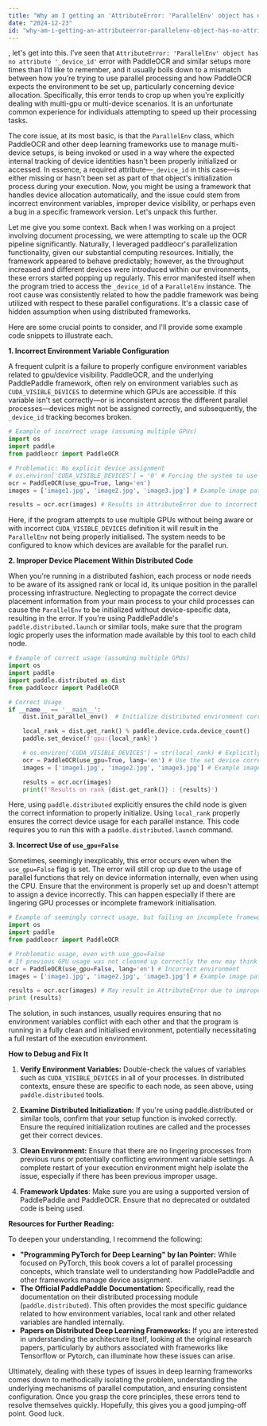 ```yaml
---
title: "Why am I getting an 'AttributeError: 'ParallelEnv' object has no attribute '_device_id'' with PaddleOCe?"
date: "2024-12-23"
id: "why-am-i-getting-an-attributeerror-parallelenv-object-has-no-attribute-deviceid-with-paddleoce"
---
```


, let's get into this. I’ve seen that `AttributeError: 'ParallelEnv' object has no attribute '_device_id'` error with PaddleOCR and similar setups more times than I’d like to remember, and it usually boils down to a mismatch between how you’re trying to use parallel processing and how PaddleOCR expects the environment to be set up, particularly concerning device allocation. Specifically, this error tends to crop up when you're explicitly dealing with multi-gpu or multi-device scenarios. It is an unfortunate common experience for individuals attempting to speed up their processing tasks.

The core issue, at its most basic, is that the `ParallelEnv` class, which PaddleOCR and other deep learning frameworks use to manage multi-device setups, is being invoked or used in a way where the expected internal tracking of device identities hasn't been properly initialized or accessed. In essence, a required attribute—`_device_id` in this case—is either missing or hasn't been set as part of that object's initialization process during your execution. Now, you might be using a framework that handles device allocation automatically, and the issue could stem from incorrect environment variables, improper device visibility, or perhaps even a bug in a specific framework version. Let's unpack this further.

Let me give you some context. Back when I was working on a project involving document processing, we were attempting to scale up the OCR pipeline significantly. Naturally, I leveraged paddleocr's parallelization functionality, given our substantial computing resources. Initially, the framework appeared to behave predictably; however, as the throughput increased and different devices were introduced within our environments, these errors started popping up regularly. This error manifested itself when the program tried to access the `_device_id` of a `ParallelEnv` instance. The root cause was consistently related to how the paddle framework was being utilized with respect to these parallel configurations. It's a classic case of hidden assumption when using distributed frameworks.

Here are some crucial points to consider, and I'll provide some example code snippets to illustrate each.

**1. Incorrect Environment Variable Configuration**

A frequent culprit is a failure to properly configure environment variables related to gpu/device visibility. PaddleOCR, and the underlying PaddlePaddle framework, often rely on environment variables such as `CUDA_VISIBLE_DEVICES` to determine which GPUs are accessible. If this variable isn't set correctly—or is inconsistent across the different parallel processes—devices might not be assigned correctly, and subsequently, the `_device_id` tracking becomes broken.

```python
# Example of incorrect usage (assuming multiple GPUs)
import os
import paddle
from paddleocr import PaddleOCR

# Problematic: No explicit device assignment
# os.environ['CUDA_VISIBLE_DEVICES'] = '0' # Forcing the system to use only GPU 0 - this prevents proper parallelization
ocr = PaddleOCR(use_gpu=True, lang='en')
images = ['image1.jpg', 'image2.jpg', 'image3.jpg'] # Example image paths

results = ocr.ocr(images) # Results in AttributeError due to incorrect environment

```
Here, if the program attempts to use multiple GPUs without being aware or with incorrect `CUDA_VISIBLE_DEVICES` definition it will result in the `ParallelEnv` not being properly initialised. The system needs to be configured to know which devices are available for the parallel run.

**2. Improper Device Placement Within Distributed Code**

When you're running in a distributed fashion, each process or node needs to be aware of its assigned rank or local id, its unique position in the parallel processing infrastructure. Neglecting to propagate the correct device placement information from your main process to your child processes can cause the `ParallelEnv` to be initialized without device-specific data, resulting in the error. If you're using PaddlePaddle's `paddle.distributed.launch` or similar tools, make sure that the program logic properly uses the information made available by this tool to each child node.

```python
# Example of correct usage (assuming multiple GPUs)
import os
import paddle
import paddle.distributed as dist
from paddleocr import PaddleOCR

# Correct Usage
if __name__ == '__main__':
    dist.init_parallel_env()  # Initialize distributed environment correctly

    local_rank = dist.get_rank() % paddle.device.cuda.device_count()
    paddle.set_device(f'gpu:{local_rank}')

    # os.environ['CUDA_VISIBLE_DEVICES'] = str(local_rank) # Explicitly set the local_rank as seen by CUDA
    ocr = PaddleOCR(use_gpu=True, lang='en') # Use the set device correctly
    images = ['image1.jpg', 'image2.jpg', 'image3.jpg'] # Example image paths

    results = ocr.ocr(images)
    print(f'Results on rank {dist.get_rank()} : {results}')

```
Here, using `paddle.distributed` explicitly ensures the child node is given the correct information to properly initialize. Using `local_rank` properly ensures the correct device usage for each parallel instance. This code requires you to run this with a `paddle.distributed.launch` command.

**3. Incorrect Use of `use_gpu=False`**

Sometimes, seemingly inexplicably, this error occurs even when the `use_gpu=False` flag is set. The error will still crop up due to the usage of parallel functions that rely on device information internally, even when using the CPU. Ensure that the environment is properly set up and doesn't attempt to assign a device incorrectly. This can happen especially if there are lingering GPU processes or incomplete framework initialisation.

```python
# Example of seemingly correct usage, but failing on incomplete framework initialisation
import os
import paddle
from paddleocr import PaddleOCR

# Problematic usage, even with use_gpu=False
# If previous GPU usage was not cleaned up correctly the env may think a GPU is available and cause failure
ocr = PaddleOCR(use_gpu=False, lang='en') # Incorrect environment
images = ['image1.jpg', 'image2.jpg', 'image3.jpg'] # Example image paths

results = ocr.ocr(images) # May result in AttributeError due to improper environment
print (results)
```

The solution, in such instances, usually requires ensuring that no environment variables conflict with each other and that the program is running in a fully clean and initialised environment, potentially necessitating a full restart of the execution environment.

**How to Debug and Fix It**

1.  **Verify Environment Variables:** Double-check the values of variables such as `CUDA_VISIBLE_DEVICES` in all of your processes. In distributed contexts, ensure these are specific to each node, as seen above, using `paddle.distributed` tools.

2.  **Examine Distributed Initialization:** If you're using paddle.distributed or similar tools, confirm that your setup function is invoked correctly. Ensure the required initialization routines are called and the processes get their correct devices.

3.  **Clean Environment:** Ensure that there are no lingering processes from previous runs or potentially conflicting environment variable settings. A complete restart of your execution environment might help isolate the issue, especially if there has been previous improper usage.

4.  **Framework Updates**: Make sure you are using a supported version of PaddlePaddle and PaddleOCR. Ensure that no deprecated or outdated code is being used.

**Resources for Further Reading:**

To deepen your understanding, I recommend the following:

*   **"Programming PyTorch for Deep Learning" by Ian Pointer:** While focused on PyTorch, this book covers a lot of parallel processing concepts, which translate well to understanding how PaddlePaddle and other frameworks manage device assignment.
*   **The Official PaddlePaddle Documentation:** Specifically, read the documentation on their distributed processing module (`paddle.distributed`). This often provides the most specific guidance related to how environment variables, local rank and other related variables are handled internally.
*   **Papers on Distributed Deep Learning Frameworks:** If you are interested in understanding the architecture itself, looking at the original research papers, particularly by authors associated with frameworks like Tensorflow or Pytorch, can illuminate how these issues can arise.

Ultimately, dealing with these types of issues in deep learning frameworks comes down to methodically isolating the problem, understanding the underlying mechanisms of parallel computation, and ensuring consistent configuration. Once you grasp the core principles, these errors tend to resolve themselves quickly. Hopefully, this gives you a good jumping-off point. Good luck.
